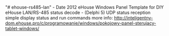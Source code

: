 "# ehouse-rs485-lan" - Date 2012
eHouse Windows Panel Template for DIY
eHouse LAN/RS-485 status decode  - (Delphi 5)
UDP status reception
simple display status and run commands
more info: http://inteligentny-dom.ehouse.pro/c/programowanie/windows/pokojowy-panel-sterujacy-tablet-windows/

